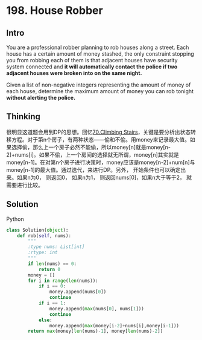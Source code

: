 # 198. House Robber

## Intro

You are a professional robber planning to rob houses along a street. Each house has a certain amount of money stashed, the only constraint stopping you from robbing each of them is that adjacent houses have security system connected and **it will automatically contact the police if two adjacent houses were broken into on the same night.**

Given a list of non-negative integers representing the amount of money of each house, determine the maximum amount of money you can rob tonight **without alerting the police.**

## Thinking

很明显这道题会用到DP的思想。回忆[70.Climbing Stairs](https://github.com/xinqiu/My-LeetCode-Notes/blob/master/70.md)，关键是要分析出状态转移方程。对于第n个房子，有两种状态——偷和不偷。用money来记录最大值。如果选择偷，那么上一个房子必然不能偷，所以money[n]就是money[n-2]+nums[i]。如果不偷，上一个房间的选择就无所谓，money[n]其实就是money[n-1]。在对第n个房子进行决策时，money应该是money[n-2]+num[n]与money[n-1]的最大值。通过迭代，来进行DP。另外， 开始条件也可以确定出来。如果n为0， 则返回0， 如果n为1， 则返回nums[0]，如果n大于等于2， 就需要进行比较。

## Solution

Python

```python
class Solution(object):
    def rob(self, nums):
        """
        :type nums: List[int]
        :rtype: int
        """
        if len(nums) == 0:
            return 0
        money = []
        for i in range(len(nums)):
            if i == 0:
                money.append(nums[0])
                continue
            if i == 1:
                money.append(max(nums[0], nums[1]))
                continue
            else:
                money.append(max(money[i-2]+nums[i],money[i-1]))
        return max(money[len(nums)-1], money[len(nums)-2])
```
